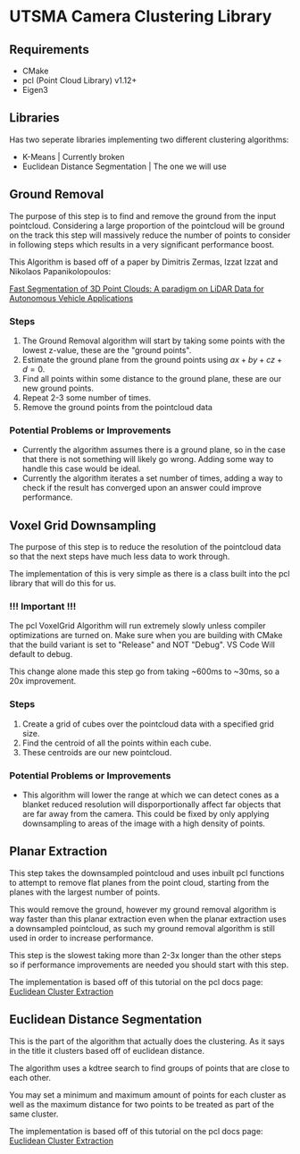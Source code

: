 # UTSMA Camera Clustering Library

## Requirements
- CMake
- pcl (Point Cloud Library) v1.12+
- Eigen3

## Libraries
Has two seperate libraries implementing two different clustering algorithms:
- K-Means | Currently broken
- Euclidean Distance Segmentation | The one we will use

## Ground Removal

The purpose of this step is to find and remove the ground from the input pointcloud. Considering a large proportion of the pointcloud will be ground on the track this step will massively reduce the number of points to consider in following steps which results in a very significant performance boost.

This Algorithm is based off of a paper by Dimitris Zermas, Izzat Izzat and Nikolaos Papanikolopoulos:

[Fast Segmentation of 3D Point Clouds: A paradigm on LiDAR Data for Autonomous Vehicle Applications](https://www.researchgate.net/publication/318325507_Fast_Segmentation_of_3D_Point_Clouds_A_Paradigm_on_LiDAR_Data_for_Autonomous_Vehicle_Applications)

### Steps

1. The Ground Removal algorithm will start by taking some points with the lowest z-value, these are the "ground points".
2. Estimate the ground plane from the ground points using $ax + by + cz + d = 0$.
3. Find all points within some distance to the ground plane, these are our new ground points.
4. Repeat 2-3 some number of times.
5. Remove the ground points from the pointcloud data

### Potential Problems or Improvements
- Currently the algorithm assumes there is a ground plane, so in the case that there is not something will likely go wrong. Adding some way to handle this case would be ideal.
- Currently the algorithm iterates a set number of times, adding a way to check if the result has converged upon an answer could improve performance.

## Voxel Grid Downsampling

The purpose of this step is to reduce the resolution of the pointcloud data so that the next steps have much less data to work through.

The implementation of this is very simple as there is a class built into the pcl library that will do this for us.

### !!! Important !!!

The pcl VoxelGrid Algorithm will run extremely slowly unless compiler optimizations are turned on. Make sure when you are building with CMake that the build variant is set to "Release" and NOT "Debug". VS Code Will default to debug.

This change alone made this step go from taking ~600ms to ~30ms, so a 20x improvement.

### Steps

1. Create a grid of cubes over the pointcloud data with a specified grid size.
2. Find the centroid of all the points within each cube.
3. These centroids are our new pointcloud.

### Potential Problems or Improvements
- This algorithm will lower the range at which we can detect cones as a blanket reduced resolution will disporportionally affect far objects that are far away from the camera. This could be fixed by only applying downsampling to areas of the image with a high density of points.

## Planar Extraction

This step takes the downsampled pointcloud and uses inbuilt pcl functions to attempt to remove flat planes from the point cloud, starting from the planes with the largest number of points.

This would remove the ground, however my ground removal algorithm is way faster than this planar extraction even when the planar extraction uses a downsampled pointcloud, as such my ground removal algorithm is still used in order to increase performance.

This step is the slowest taking more than 2-3x longer than the other steps so if performance improvements are needed you should start with this step.

The implementation is based off of this tutorial on the pcl docs page: 
[Euclidean Cluster Extraction](https://pcl.readthedocs.io/projects/tutorials/en/master/cluster_extraction.html)

## Euclidean Distance Segmentation

This is the part of the algorithm that actually does the clustering. As it says in the title it clusters based off of euclidean distance.

The algorithm uses a kdtree search to find groups of points that are close to each other.

You may set a minimum and maximum amount of points for each cluster as well as the maximum distance for two points to be treated as part of the same cluster.

The implementation is based off of this tutorial on the pcl docs page: 
[Euclidean Cluster Extraction](https://pcl.readthedocs.io/projects/tutorials/en/master/cluster_extraction.html)